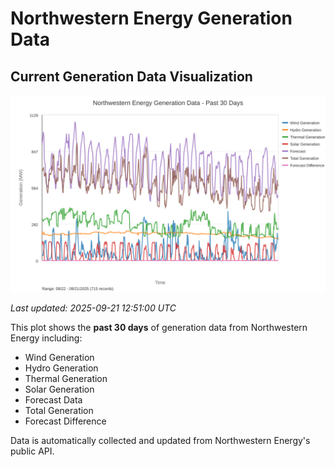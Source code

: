 # Northwestern Energy Generation Data

## Current Generation Data Visualization

![Northwestern Energy Generation Data](images/nwe_generation_plot.svg)

*Last updated: 2025-09-21 12:51:00 UTC*

This plot shows the **past 30 days** of generation data from Northwestern Energy including:
- Wind Generation
- Hydro Generation  
- Thermal Generation
- Solar Generation
- Forecast Data
- Total Generation
- Forecast Difference

Data is automatically collected and updated from Northwestern Energy's public API.

